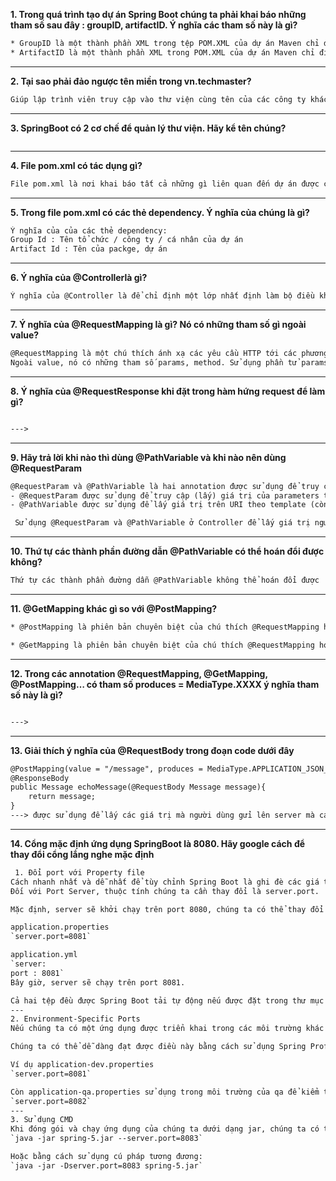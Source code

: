 **1. Trong quá trình tạo dự án Spring Boot chúng ta phải khai báo những tham số sau đây : groupID, artifactID. Ý nghĩa các tham số này là gì?**
```html
* GroupID là một thành phần XML trong tệp POM.XML của dự án Maven chỉ định id của nhóm dự án. GroupID sẽ xác định duy nhất dự án của bạn trên tất cả các dự án, vì vậy  cần thực thi một lược đồ đặt tên. Nó phải tuân theo các quy tắc về tên gói, nghĩa là ít nhất phải là tên miền mà bạn kiểm soát và bạn có thể tạo bao nhiêu nhóm con tùy thích. Ví dụ: org.apache.maven, org.apache.commons
* ArtifactID là một thành phần XML trong POM.XML của dự án Maven chỉ định id của dự án. ArtifactId là tên của jar không có phiên bản. Người tạo có thể chọn bất cứ tên nào mong muốn với các chữ cái viết thường và không có ký hiệu lạ. Nếu đó là bình của bên thứ ba thì phải lấy tên của jar khi nó được phân phối. ví dụ. maven, commons-math,...
```
---
**2. Tại sao phải đảo ngược tên miền trong <groupId>vn.techmaster</groupId>?**
```html
Giúp lập trình viên truy cập vào thư viện cùng tên của các công ty khác nhau 1 cách dễ dàng tránh sự nhầm lẫn.
```
---
**3. SpringBoot có 2 cơ chế để quản lý thư viện. Hãy kể tên chúng?**
```html


```
---
**4. File pom.xml có tác dụng gì?**
```html
File pom.xml là nơi khai báo tất cả những gì liên quan đến dự án được cấu hình qua maven, như khai báo các dependency, version của dự án, tên dự án, repossitory …
```
---
**5. Trong file pom.xml có các thẻ dependency. Ý nghĩa của chúng là gì?**
```html
Ý nghĩa của của các thẻ dependency:
Group Id : Tên tổ chức / công ty / cá nhân của dự án
Artifact Id : Tên của packge, dự án
```
---
**6. Ý nghĩa của @Controllerlà gì?**
```html
Ý nghĩa của @Controller là để chỉ định một lớp nhất định làm bộ điều khiển trong khuôn khổ Spring.
```
---
**7. Ý nghĩa của @RequestMapping là gì? Nó có những tham số gì ngoài value?**
```html
@RequestMapping là một chú thích ánh xạ các yêu cầu HTTP tới các phương thức xử lý của bộ điều khiển MVC và REST.
Ngoài value, nó có những tham số params, method. Sử dụng phần tử params có thể có nhiều phương thức xử lý xử lý các yêu cầu đến cùng một URL, nhưng với các tham số khác nhau.
```
---
**8. Ý nghĩa của @RequestResponse khi đặt trong hàm hứng request để làm gì?**
```html

---> 
```
---
**9. Hãy trả lời khi nào thì dùng @PathVariable và khi nào nên dùng @RequestParam**
```html
@RequestParam và @PathVariable là hai annotation được sử dụng để truy cập dữ liệu từ các request. Chúng được sử dụng vào những mục đích trong những trường hợp khác nhau.
- @RequestParam được sử dụng để truy cập (lấy) giá trị của parameters trên URL(kiểu query string)
- @PathVariable được sử dụng để lấy giá trị trên URI theo template (còn gọi là URI template).

 Sử dụng @RequestParam và @PathVariable ở Controller để lấy giá trị người dùng nhập trên trình duyệt. @RequestParam dùng theo định dạng key và value như ?param1=10&param2=20. @PathVariable  sử dụng định dạng là /param/10.
```
---
**10. Thứ tự các thành phần đường dẫn @PathVariable có thể hoán đổi được không?**
```html
Thứ tự các thành phần đường dẫn @PathVariable không thể hoán đổi được
```
---
**11. @GetMapping khác gì so với @PostMapping?**
```html
* @PostMapping là phiên bản chuyên biệt của chú thích @RequestMapping hoạt động như một phím tắt cho @RequestMapping (method = RequestMethod.POST). Các phương thức chú thích @PostMapping trong các lớp được chú thích @Controller xử lý các yêu cầu HTTP POST khớp với biểu thức URI đã cho.

* @GetMapping là phiên bản chuyên biệt của chú thích @RequestMapping hoạt động như một phím tắt cho @RequestMapping (method = RequestMethod.GET). Các phương thức chú thích @GetMapping trong các lớp được chú thích @Controller xử lý các yêu cầu HTTP GET khớp với biểu thức URI đã cho.
```
---
**12. Trong các annotation @RequestMapping, @GetMapping, @PostMapping… có tham số produces = MediaType.XXXX ý nghĩa tham số này là gì?**
```html

---> 
```
---
**13. Giải thích ý nghĩa của @RequestBody trong đoạn code dưới đây**

```html
@PostMapping(value = "/message", produces = MediaType.APPLICATION_JSON_VALUE)
@ResponseBody
public Message echoMessage(@RequestBody Message message){
    return message;
}
---> được sử dụng để lấy các giá trị mà người dùng gửi lên server mà các giá trị đó được chứa trong phần thân (body) của request
```
---
**14. Cổng mặc định ứng dụng SpringBoot là 8080. Hãy google cách để thay đổi cổng lắng nghe mặc định**
```html
 1. Đổi port với Property file
Cách nhanh nhất và dễ nhất để tùy chỉnh Spring Boot là ghi đè các giá trị của các thuộc tính mặc định.
Đối với Port Server, thuộc tính chúng ta cần thay đổi là server.port.

Mặc định, server sẽ khởi chạy trên port 8080, chúng ta có thể thay đổi điều này bắt cách điều chỉnh giá trị server.port trong application.properties hay application.yml tương ứng.

application.properties
`server.port=8081`

application.yml
`server:
port : 8081`
Bây giờ, server sẽ chạy trên port 8081.

Cả hai tệp đều được Spring Boot tải tự động nếu được đặt trong thư mục src / main / resources của ứng dụng Maven.
---
2. Environment-Specific Ports
Nếu chúng ta có một ứng dụng được triển khai trong các môi trường khác nhau, chúng tôi có thể muốn nó chạy trên các cổng khác nhau trên mỗi hệ thống.

Chúng ta có thể dễ dàng đạt được điều này bằng cách sử dụng Spring Profile với mỗi môi trường có một file cấu hình riêng.

Ví dụ application-dev.properties 
`server.port=8081`

Còn application-qa.properties sử dụng trong môi trường của qa để kiểm thử chạy ở port 8082
`server.port=8082`
---
3. Sử dụng CMD
Khi đóng gói và chạy ứng dụng của chúng ta dưới dạng jar, chúng ta có thể đặt đối số server.port bằng lệnh java:
`java -jar spring-5.jar --server.port=8083`

Hoặc bằng cách sử dụng cú pháp tương đương:
`java -jar -Dserver.port=8083 spring-5.jar`

```